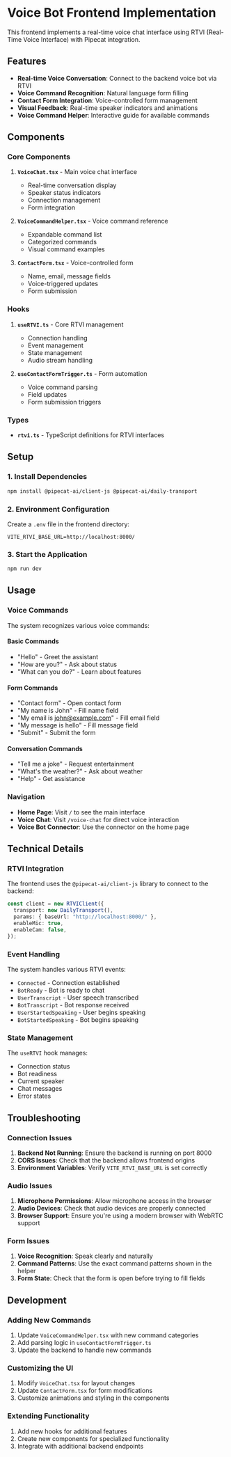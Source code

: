 # Voice Bot Frontend Implementation

This frontend implements a real-time voice chat interface using RTVI (Real-Time Voice Interface) with Pipecat integration.

## Features

- **Real-time Voice Conversation**: Connect to the backend voice bot via RTVI
- **Voice Command Recognition**: Natural language form filling
- **Contact Form Integration**: Voice-controlled form management
- **Visual Feedback**: Real-time speaker indicators and animations
- **Voice Command Helper**: Interactive guide for available commands

## Components

### Core Components

1. **`VoiceChat.tsx`** - Main voice chat interface

   - Real-time conversation display
   - Speaker status indicators
   - Connection management
   - Form integration

2. **`VoiceCommandHelper.tsx`** - Voice command reference

   - Expandable command list
   - Categorized commands
   - Visual command examples

3. **`ContactForm.tsx`** - Voice-controlled form
   - Name, email, message fields
   - Voice-triggered updates
   - Form submission

### Hooks

1. **`useRTVI.ts`** - Core RTVI management

   - Connection handling
   - Event management
   - State management
   - Audio stream handling

2. **`useContactFormTrigger.ts`** - Form automation
   - Voice command parsing
   - Field updates
   - Form submission triggers

### Types

- **`rtvi.ts`** - TypeScript definitions for RTVI interfaces

## Setup

### 1. Install Dependencies

```bash
npm install @pipecat-ai/client-js @pipecat-ai/daily-transport
```

### 2. Environment Configuration

Create a `.env` file in the frontend directory:

```env
VITE_RTVI_BASE_URL=http://localhost:8000/
```

### 3. Start the Application

```bash
npm run dev
```

## Usage

### Voice Commands

The system recognizes various voice commands:

#### Basic Commands

- "Hello" - Greet the assistant
- "How are you?" - Ask about status
- "What can you do?" - Learn about features

#### Form Commands

- "Contact form" - Open contact form
- "My name is John" - Fill name field
- "My email is john@example.com" - Fill email field
- "My message is hello" - Fill message field
- "Submit" - Submit the form

#### Conversation Commands

- "Tell me a joke" - Request entertainment
- "What's the weather?" - Ask about weather
- "Help" - Get assistance

### Navigation

- **Home Page**: Visit `/` to see the main interface
- **Voice Chat**: Visit `/voice-chat` for direct voice interaction
- **Voice Bot Connector**: Use the connector on the home page

## Technical Details

### RTVI Integration

The frontend uses the `@pipecat-ai/client-js` library to connect to the backend:

```typescript
const client = new RTVIClient({
  transport: new DailyTransport(),
  params: { baseUrl: "http://localhost:8000/" },
  enableMic: true,
  enableCam: false,
});
```

### Event Handling

The system handles various RTVI events:

- `Connected` - Connection established
- `BotReady` - Bot is ready to chat
- `UserTranscript` - User speech transcribed
- `BotTranscript` - Bot response received
- `UserStartedSpeaking` - User begins speaking
- `BotStartedSpeaking` - Bot begins speaking

### State Management

The `useRTVI` hook manages:

- Connection status
- Bot readiness
- Current speaker
- Chat messages
- Error states

## Troubleshooting

### Connection Issues

1. **Backend Not Running**: Ensure the backend is running on port 8000
2. **CORS Issues**: Check that the backend allows frontend origins
3. **Environment Variables**: Verify `VITE_RTVI_BASE_URL` is set correctly

### Audio Issues

1. **Microphone Permissions**: Allow microphone access in the browser
2. **Audio Devices**: Check that audio devices are properly connected
3. **Browser Support**: Ensure you're using a modern browser with WebRTC support

### Form Issues

1. **Voice Recognition**: Speak clearly and naturally
2. **Command Patterns**: Use the exact command patterns shown in the helper
3. **Form State**: Check that the form is open before trying to fill fields

## Development

### Adding New Commands

1. Update `VoiceCommandHelper.tsx` with new command categories
2. Add parsing logic in `useContactFormTrigger.ts`
3. Update the backend to handle new commands

### Customizing the UI

1. Modify `VoiceChat.tsx` for layout changes
2. Update `ContactForm.tsx` for form modifications
3. Customize animations and styling in the components

### Extending Functionality

1. Add new hooks for additional features
2. Create new components for specialized functionality
3. Integrate with additional backend endpoints
